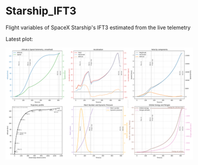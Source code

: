 # Starship_IFT3

Flight variables of SpaceX Starship's IFT3 estimated from the live telemetry

Latest plot:

![plots](https://raw.githubusercontent.com/meithan/Starship_IFT3/main/plots/IFT3_combined.png)
